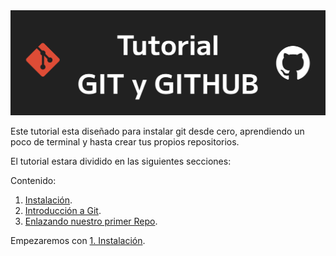<img src='./assets/Titular.png'>

Este tutorial esta diseñado para instalar git desde cero, aprendiendo un poco de terminal y hasta crear tus propios repositorios.

El tutorial estara dividido en las siguientes secciones:

Contenido:
1. <a href='1_ Instalacion.md'>Instalación</a>.
2. <a href='2_ Introduccion.md'>Introducción a Git</a>.
3. <a href='3_Enlace.md'>Enlazando nuestro primer Repo</a>.
<!-- 3. <a href='4_Modificando_archivos.md'>Modificando archivos</a>. -->
<!-- 4. Crear presentación en Github -->

Empezaremos con <a href='1_ Instalacion.md'>1. Instalación</a>.




